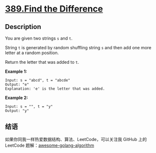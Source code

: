 # [389.Find the Difference][title]

## Description
You are given two strings `s` and `t`.

String `t` is generated by random shuffling string `s` and then add one more letter at a random position.

Return the letter that was added to `t`.  

**Example 1:**

```
Input: s = "abcd", t = "abcde"
Output: "e"
Explanation: 'e' is the letter that was added.
```

**Example 2:**
```
Input: s = "", t = "y"
Output: "y"
```

## 结语

如果你同我一样热爱数据结构、算法、LeetCode，可以关注我 GitHub 上的 LeetCode 题解：[awesome-golang-algorithm][me]

[title]: https://leetcode.com/problems/find-the-difference/
[me]: https://github.com/Golang-Solutions/awesome-golang-algorithm
